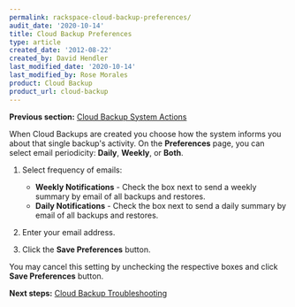 ```yaml
---
permalink: rackspace-cloud-backup-preferences/
audit_date: '2020-10-14'
title: Cloud Backup Preferences
type: article
created_date: '2012-08-22'
created_by: David Hendler
last_modified_date: '2020-10-14'
last_modified_by: Rose Morales
product: Cloud Backup
product_url: cloud-backup
---
```


**Previous section:** [Cloud Backup System Actions](/support/how-to/rackspace-cloud-backup-system-actions)

When Cloud Backups are created you choose how the system informs you about that
single backup's activity. On the **Preferences** page, you can select email
periodicity: **Daily**, **Weekly**, or **Both**.

1. Select frequency of emails:

    - **Weekly Notifications** - Check the box next to send a weekly summary by
        email of all backups and restores.
    - **Daily Notifications** - Check the box next to send a daily summary by
        email of all backups and restores.

2. Enter your email address.

3. Click the **Save Preferences** button.

You may cancel this setting by unchecking the respective boxes and click **Save
Preferences** button.

**Next steps:** [Cloud Backup Troubleshooting](/support/how-to/cloud-backup-troubleshooting)
